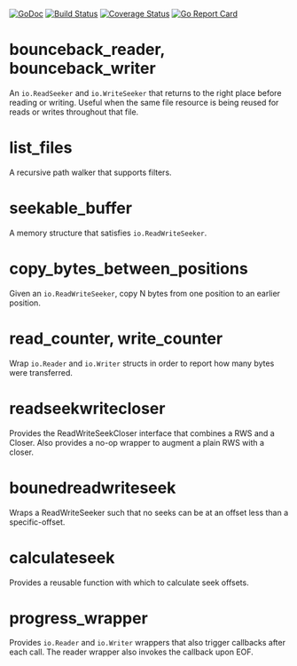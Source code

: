 [![GoDoc](https://godoc.org/github.com/dsoprea/go-utility/filesystem?status.svg)](https://godoc.org/github.com/dsoprea/go-utility/filesystem)
[![Build Status](https://travis-ci.org/dsoprea/go-utility.svg?branch=master)](https://travis-ci.org/dsoprea/go-utility)
[![Coverage Status](https://coveralls.io/repos/github/dsoprea/go-utility/badge.svg?branch=master)](https://coveralls.io/github/dsoprea/go-utility?branch=master)
[![Go Report Card](https://goreportcard.com/badge/github.com/dsoprea/go-utility)](https://goreportcard.com/report/github.com/dsoprea/go-utility)

# bounceback_reader, bounceback_writer

An `io.ReadSeeker` and `io.WriteSeeker` that returns to the right place before 
reading or writing. Useful when the same file resource is being reused for reads 
or writes throughout that file.

# list_files

A recursive path walker that supports filters.

# seekable_buffer

A memory structure that satisfies `io.ReadWriteSeeker`.

# copy_bytes_between_positions

Given an `io.ReadWriteSeeker`, copy N bytes from one position to an earlier 
position.

# read_counter, write_counter

Wrap `io.Reader` and `io.Writer` structs in order to report how many bytes were 
transferred.

# readseekwritecloser

Provides the ReadWriteSeekCloser interface that combines a RWS and a Closer. 
Also provides a no-op wrapper to augment a plain RWS with a closer.

# bounedreadwriteseek

Wraps a ReadWriteSeeker such that no seeks can be at an offset less than a 
specific-offset.

# calculateseek

Provides a reusable function with which to calculate seek offsets.

# progress_wrapper

Provides `io.Reader` and `io.Writer` wrappers that also trigger callbacks after 
each call. The reader wrapper also invokes the callback upon EOF.
